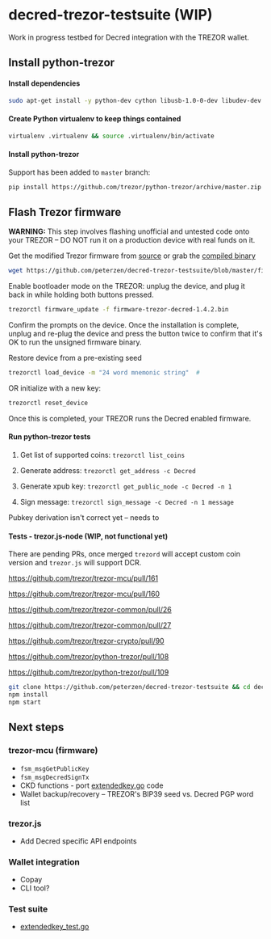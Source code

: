 # decred-trezor-testsuite (WIP)

Work in progress testbed for Decred integration with the TREZOR wallet.  

## Install python-trezor

#### Install dependencies

````bash
sudo apt-get install -y python-dev cython libusb-1.0-0-dev libudev-dev git virtualenv
````

#### Create Python virtualenv to keep things contained

````bash
virtualenv .virtualenv && source .virtualenv/bin/activate
````

#### Install python-trezor

Support has been added to `master` branch:

````bash
pip install https://github.com/trezor/python-trezor/archive/master.zip
````

## Flash Trezor firmware

**WARNING:** This step involves flashing unofficial and untested code onto your TREZOR – DO NOT run it on a production device with real funds on it.

Get the modified Trezor firmware from [source](https://github.com/peterzen/trezor-mcu/tree/decred-integration) or grab the [compiled binary](https://github.com/peterzen/decred-trezor-testsuite/blob/master/firmware-trezor-decred-1.4.2.bin)

````bash
wget https://github.com/peterzen/decred-trezor-testsuite/blob/master/firmware-trezor-decred-1.4.2.bin
````

Enable bootloader mode on the TREZOR: unplug the device, and plug it back in while holding both buttons pressed. 

````bash
trezorctl firmware_update -f firmware-trezor-decred-1.4.2.bin
````

Confirm the prompts on the device.  Once the installation is complete, unplug and re-plug the device and press the button twice to confirm that it's OK to run the unsigned firmware binary.

Restore device from a pre-existing seed

````bash
trezorctl load_device -m "24 word mnemonic string"  # 
````

OR initialize with a new key:

````bash
trezorctl reset_device    

````

Once this is completed, your TREZOR runs the Decred enabled firmware.

#### Run python-trezor tests

1. Get list of supported coins: `trezorctl list_coins`

2. Generate address: `trezorctl get_address -c Decred `

3. Generate xpub key: `trezorctl get_public_node -c Decred -n 1 `

4. Sign message: `trezorctl sign_message -c Decred -n 1 message`

Pubkey derivation isn't correct yet – needs to 

#### Tests - trezor.js-node (WIP, not functional yet)

There are pending PRs, once merged `trezord` will accept custom coin version and `trezor.js` will support DCR.

https://github.com/trezor/trezor-mcu/pull/161

https://github.com/trezor/trezor-mcu/pull/160

https://github.com/trezor/trezor-common/pull/26

https://github.com/trezor/trezor-common/pull/27

https://github.com/trezor/trezor-crypto/pull/90

https://github.com/trezor/python-trezor/pull/108

https://github.com/trezor/python-trezor/pull/109

````bash
git clone https://github.com/peterzen/decred-trezor-testsuite && cd decred-trezor-testsuite
npm install
npm start

````

## Next steps

### trezor-mcu (firmware)

  - `fsm_msgGetPublicKey`
  - `fsm_msgDecredSignTx`
  - CKD functions - port [extendedkey.go](https://github.com/decred/dcrutil/blob/master/hdkeychain/extendedkey.go) code 
  - Wallet backup/recovery – TREZOR's BIP39 seed vs. Decred PGP word list


### trezor.js

  - Add Decred specific API endpoints

### Wallet integration

  - Copay
  - CLI tool?


### Test suite
  - [extendedkey_test.go](https://github.com/decred/dcrutil/blob/master/hdkeychain/extendedkey_test.go)

